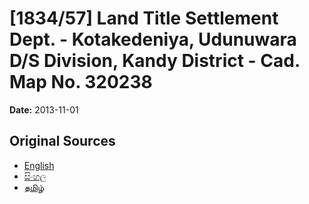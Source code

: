 # [1834/57] Land Title Settlement Dept. - Kotakedeniya, Udunuwara D/S Division, Kandy District - Cad. Map No. 320238

**Date:** 2013-11-01

## Original Sources

- [English](https://documents.gov.lk/view/extra-gazettes/2013/11/1834-57_E.pdf)
- [සිංහල](https://documents.gov.lk/view/extra-gazettes/2013/11/1834-57_S.pdf)
- [தமிழ்](https://documents.gov.lk/view/extra-gazettes/2013/11/1834-57_T.pdf)

